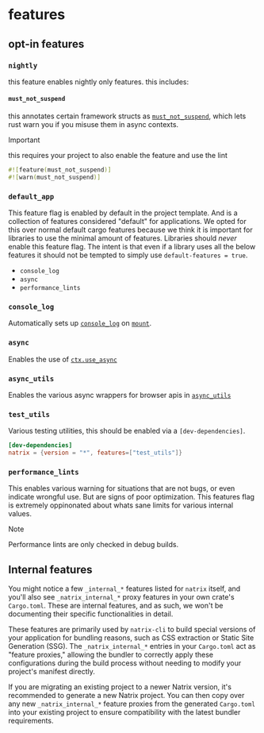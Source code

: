 # features

## opt-in features

### `nightly`

this feature enables nightly only features. this includes:


#### `must_not_suspend`

this annotates certain framework structs as [`must_not_suspend`](https://github.com/rust-lang/rust/issues/83310), which lets rust warn you if you misuse them in async contexts.

> [!IMPORTANT]
> this requires your project to also enable the feature and use the lint
>
> ```rust
> #![feature(must_not_suspend)]
> #![warn(must_not_suspend)]
> ```

### `default_app`
This feature flag is enabled by default in the project template. And is a collection of features considered "default" for applications.
We opted for this over normal default cargo features because we think it is important for libraries to use the minimal amount of features.
Libraries should *never* enable this feature flag.
The intent is that even if a library uses all the below features it should not be tempted to simply use `default-features = true`.

* `console_log`
* `async`
* `performance_lints`

### `console_log`
Automatically sets up [`console_log`](https://crates.io/crates/console_log) on [`mount`](reactivity::mount::mount).

### `async`
Enables the use of [`ctx.use_async`](prelude::EventCtx::use_async) 

### `async_utils`
Enables the various async wrappers for browser apis in [`async_utils`](async_utils)

### `test_utils`
Various testing utilities, this should be enabled via a `[dev-dependencies]`.
```toml
[dev-dependencies]
natrix = {version = "*", features=["test_utils"]}
```

### `performance_lints`
This enables various warning for situations that are not bugs, or even indicate wrongful use. But are signs of poor optimization.
This features flag is extremely oppinonated about whats sane limits for various internal values.

> [!NOTE]
> Performance lints are only checked in debug builds.

## Internal features

You might notice a few `_internal_*` features listed for `natrix` itself, and you'll also see `_natrix_internal_*` proxy features in your own crate's `Cargo.toml`. These are internal features, and as such, we won't be documenting their specific functionalities in detail.

These features are primarily used by `natrix-cli` to build special versions of your application for bundling reasons, such as CSS extraction or Static Site Generation (SSG). The `_natrix_internal_*` entries in your `Cargo.toml` act as "feature proxies," allowing the bundler to correctly apply these configurations during the build process without needing to modify your project's manifest directly.

If you are migrating an existing project to a newer Natrix version, it's recommended to generate a new Natrix project. You can then copy over any new `_natrix_internal_*` feature proxies from the generated `Cargo.toml` into your existing project to ensure compatibility with the latest bundler requirements.
